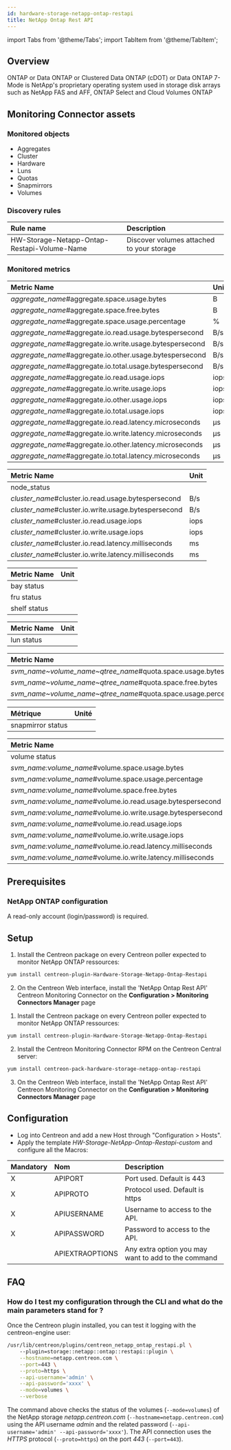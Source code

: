 ```yaml
---
id: hardware-storage-netapp-ontap-restapi
title: NetApp Ontap Rest API
---
```

import Tabs from '@theme/Tabs';
import TabItem from '@theme/TabItem';

## Overview

ONTAP or Data ONTAP or Clustered Data ONTAP (cDOT) or Data ONTAP 7-Mode is NetApp's proprietary operating system used in storage disk arrays such as NetApp FAS and AFF, ONTAP Select and Cloud Volumes ONTAP

## Monitoring Connector assets

### Monitored objects

* Aggregates
* Cluster
* Hardware
* Luns
* Quotas
* Snapmirrors
* Volumes

### Discovery rules

| Rule name                                   | Description                                 |
| :------------------------------------------ | :------------------------------------------ |
| HW-Storage-Netapp-Ontap-Restapi-Volume-Name |  Discover volumes attached to your storage  |

### Monitored metrics 

<Tabs groupId="sync">
<TabItem value="Aggregates" label="Aggregates">

| Metric Name                                              | Unit  |
|:---------------------------------------------------------|:------|
| *aggregate_name*#aggregate.space.usage.bytes             | B     |
| *aggregate_name*#aggregate.space.free.bytes              | B     |
| *aggregate_name*#aggregate.space.usage.percentage        | %     |
| *aggregate_name*#aggregate.io.read.usage.bytespersecond  | B/s   |
| *aggregate_name*#aggregate.io.write.usage.bytespersecond | B/s   |
| *aggregate_name*#aggregate.io.other.usage.bytespersecond | B/s   |
| *aggregate_name*#aggregate.io.total.usage.bytespersecond | B/s   |
| *aggregate_name*#aggregate.io.read.usage.iops            | iops  |
| *aggregate_name*#aggregate.io.write.usage.iops           | iops  |
| *aggregate_name*#aggregate.io.other.usage.iops           | iops  |
| *aggregate_name*#aggregate.io.total.usage.iops           | iops  |
| *aggregate_name*#aggregate.io.read.latency.microseconds  | µs    |
| *aggregate_name*#aggregate.io.write.latency.microseconds | µs    |
| *aggregate_name*#aggregate.io.other.latency.microseconds | µs    |
| *aggregate_name*#aggregate.io.total.latency.microseconds | µs    |

</TabItem>
<TabItem value="Cluster" label="Cluster">

| Metric Name                                          | Unit  |
| :----------------------------------------------------| :-----|
| node_status                                          |       |
| *cluster_name*#cluster.io.read.usage.bytespersecond  | B/s   |
| *cluster_name*#cluster.io.write.usage.bytespersecond | B/s   |
| *cluster_name*#cluster.io.read.usage.iops            | iops  |
| *cluster_name*#cluster.io.write.usage.iops           | iops  |
| *cluster_name*#cluster.io.read.latency.milliseconds  | ms    |
| *cluster_name*#cluster.io.write.latency.milliseconds | ms    |

</TabItem>
<TabItem value="Hardware" label="Hardware">

| Metric Name  | Unit  |
| :------------| :-----|
| bay status   |       |
| fru status   |       |
| shelf status |       |

</TabItem>
<TabItem value="Luns" label="Luns">

| Metric Name | Unit  |
| :-----------| :-----|
| lun status  |       |

</TabItem>
<TabItem value="Quotas" label="Quotas">

| Metric Name                                                    | Unit  |
| :--------------------------------------------------------------| :------|
| *svm_name~volume_name~qtree_name*#quota.space.usage.bytes      | B      |
| *svm_name~volume_name~qtree_name*#quota.space.free.bytes       | B      |
| *svm_name~volume_name~qtree_name*#quota.space.usage.percentage | %      |

</TabItem>
<TabItem value="Snapmirrors" label="Snapmirrors">

| Métrique          | Unité |
| :-----------------| :-----|
| snapmirror status |       |

</TabItem>
<TabItem value="Volumes" label="Volumes">

| Metric Name                                                 | Unit  |
| :-----------------------------------------------------------| :-----|
| volume status                                               |       |
| *svm_name:volume_name*#volume.space.usage.bytes             | B     |
| *svm_name:volume_name*#volume.space.usage.percentage        | %     |
| *svm_name:volume_name*#volume.space.free.bytes              | B     |
| *svm_name:volume_name*#volume.io.read.usage.bytespersecond  | B/s   |
| *svm_name:volume_name*#volume.io.write.usage.bytespersecond | B/s   |
| *svm_name:volume_name*#volume.io.read.usage.iops            | iops  |
| *svm_name:volume_name*#volume.io.write.usage.iops           | iops  |
| *svm_name:volume_name*#volume.io.read.latency.milliseconds  | ms    |
| *svm_name:volume_name*#volume.io.write.latency.milliseconds | ms    |

</TabItem>
</Tabs>

## Prerequisites

### NetApp ONTAP configuration

A read-only account (login/password) is required.

## Setup 

<Tabs groupId="sync">
<TabItem value="Online License" label="Online License">

1. Install the Centreon package on every Centreon poller expected to monitor NetApp ONTAP ressources:

```bash
yum install centreon-plugin-Hardware-Storage-Netapp-Ontap-Restapi
```

2. On the Centreon Web interface, install the 'NetApp Ontap Rest API' Centreon Monitoring Connector on the **Configuration > Monitoring Connectors Manager** page

</TabItem>
<TabItem value="Offline License" label="Offline License">

1. Install the Centreon package on every Centreon poller expected to monitor NetApp ONTAP ressources:

```bash
yum install centreon-plugin-Hardware-Storage-Netapp-Ontap-Restapi
```

2. Install the Centreon Monitoring Connector RPM on the Centreon Central server:

```bash
yum install centreon-pack-hardware-storage-netapp-ontap-restapi
```

3. On the Centreon Web interface, install the 'NetApp Ontap Rest API' Centreon Monitoring Connector on the **Configuration > Monitoring Connectors Manager** page

</TabItem>
</Tabs>

## Configuration

* Log into Centreon and add a new Host through "Configuration > Hosts".
* Apply the template *HW-Storage-NetApp-Ontap-Restapi-custom* and configure all the Macros:

| Mandatory   | Nom                    | Description                                                                |
| :---------- | :--------------------- | :------------------------------------------------------------------------- |
| X           | APIPORT                | Port used. Default is 443                                                  |
| X           | APIPROTO               | Protocol used. Default is https                                            |
| X           | APIUSERNAME            | Username to access to the API.                                             |
| X           | APIPASSWORD            | Password to access to the API.                                             |
|             | APIEXTRAOPTIONS        | Any extra option you may want to add to the command                        |

## FAQ

### How do I test my configuration through the CLI and what do the main parameters stand for ? 

Once the Centreon plugin installed, you can test it logging with the centreon-engine user:

```bash
/usr/lib/centreon/plugins/centreon_netapp_ontap_restapi.pl \	
    --plugin=storage::netapp::ontap::restapi::plugin \
    --hostname=netapp.centreon.com \
    --port=443 \
    --proto=https \
    --api-username='admin' \
    --api-password='xxxx' \
    --mode=volumes \
    --verbose
```

The command above checks the status of the volumes (```--mode=volumes```) of the NetApp storage *netapp.centreon.com* (```--hostname=netapp.centreon.com```)
using the API username *admin* and the related password (```--api-username='admin' --api-password='xxxx'```).
The API connection uses the *HTTPS* protocol (```--proto=https```) on the port *443* (```--port=443```).
